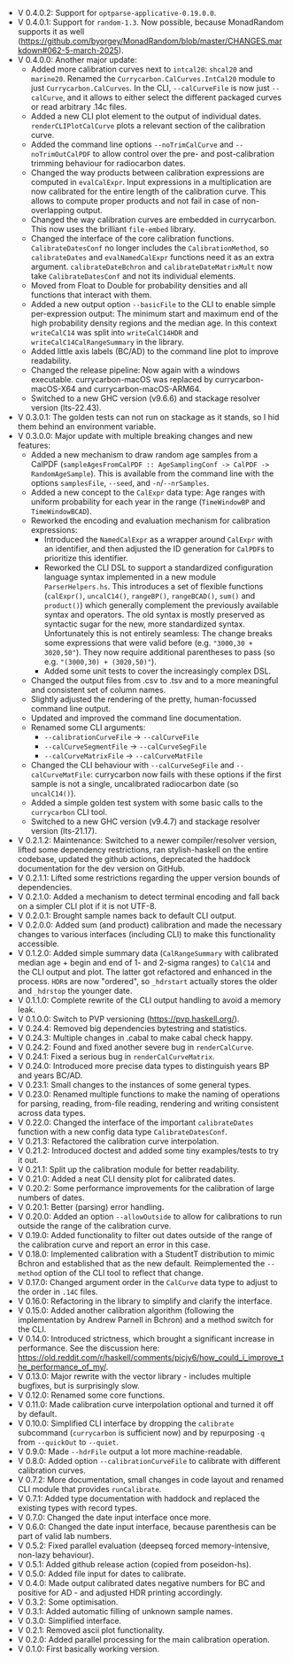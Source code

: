 - V 0.4.0.2: Support for `optparse-applicative-0.19.0.0`.
- V 0.4.0.1: Support for `random-1.3`. Now possible, because MonadRandom supports it as well (https://github.com/byorgey/MonadRandom/blob/master/CHANGES.markdown#062-5-march-2025).
- V 0.4.0.0: Another major update:
    - Added more calibration curves next to `intcal20`: `shcal20` and `marine20`. Renamed the `Currycarbon.CalCurves.IntCal20` module to just `Currycarbon.CalCurves`. In the CLI, `--calCurveFile` is now just `--calCurve`, and it allows to either select the different packaged curves or read arbitrary .14c files.
    - Added a new CLI plot element to the output of individual dates. `renderCLIPlotCalCurve` plots a relevant section of the calibration curve.
    - Added the command line options `--noTrimCalCurve` and `--noTrimOutCalPDF` to allow control over the pre- and post-calibration trimming behaviour for radiocarbon dates.
    - Changed the way products between calibration expressions are computed in `evalCalExpr`. Input expressions in a multiplication are now calibrated for the entire length of the calibration curve. This allows to compute proper products and not fail in case of non-overlapping output.
    - Changed the way calibration curves are embedded in currycarbon. This now uses the brilliant `file-embed` library.
    - Changed the interface of the core calibration functions. `CalibrateDatesConf` no longer includes the `CalibrationMethod`, so `calibrateDates` and `evalNamedCalExpr` functions need it as an extra argument. `calibrateDateBchron` and `calibrateDateMatrixMult` now take `CalibrateDatesConf` and not its individual elements.
    - Moved from Float to Double for probability densities and all functions that interact with them.
    - Added a new output option `--basicFile` to the CLI to enable simple per-expression output: The minimum start and maximum end of the high probability density regions and the median age. In this context `writeCalC14` was split into `writeCalC14HDR` and `writeCalC14CalRangeSummary` in the library.
    - Added little axis labels (BC/AD) to the command line plot to improve readability.
    - Changed the release pipeline: Now again with a windows executable. currycarbon-macOS was replaced by currycarbon-macOS-X64 and currycarbon-macOS-ARM64.
    - Switched to a new GHC version (v9.6.6) and stackage resolver version (lts-22.43).
- V 0.3.0.1: The golden tests can not run on stackage as it stands, so I hid them behind an environment variable.
- V 0.3.0.0: Major update with multiple breaking changes and new features:
	- Added a new mechanism to draw random age samples from a CalPDF (`sampleAgesFromCalPDF :: AgeSamplingConf -> CalPDF -> RandomAgeSample`). This is available from the command line with the options `samplesFile`, `--seed`, and `-n`/`--nrSamples`.
	- Added a new concept to the `CalExpr` data type: Age ranges with uniform probability for each year in the range (`TimeWindowBP` and `TimeWindowBCAD`).
	- Reworked the encoding and evaluation mechanism for calibration expressions:
		- Introduced the `NamedCalExpr` as a wrapper around `CalExpr` with an identifier, and then adjusted the ID generation for `CalPDF`s to prioritize this identifier.
		- Reworked the CLI DSL to support a standardized configuration language syntax implemented in a new module `ParserHelpers.hs`. This introduces a set of flexible functions (`calExpr()`, `uncalC14()`, `rangeBP()`, `rangeBCAD()`, `sum()` and `product()`) which generally complement the previously available syntax and operators. The old syntax is mostly preserved as syntactic sugar for the new, more standardized syntax. Unfortunately this is not entirely seamless: The change breaks some expressions that were valid before (e.g. `"3000,30 + 3020,50"`). They now require additional parentheses to pass (so e.g. `"(3000,30) + (3020,50)"`).
		- Added some unit tests to cover the increasingly complex DSL.
	- Changed the output files from .csv to .tsv and to a more meaningful and consistent set of column names.
	- Slightly adjusted the rendering of the pretty, human-focussed command line output.
	- Updated and improved the command line documentation.
	- Renamed some CLI arguments:
		- `--calibrationCurveFile` -> `--calCurveFile`
		- `--calCurveSegmentFile` -> `--calCurveSegFile`
		- `--calCurveMatrixFile` -> `--calCurveMatFile`
	- Changed the CLI behaviour with  `--calCurveSegFile` and `--calCurveMatFile`: currycarbon now fails with these options if the first sample is not a single, uncalibrated radiocarbon date (so `uncalC14()`).
	- Added a simple golden test system with some basic calls to the `currycarbon` CLI tool.
	- Switched to a new GHC version (v9.4.7) and stackage resolver version (lts-21.17).
- V 0.2.1.2: Maintenance: Switched to a newer compiler/resolver version, lifted some dependency restrictions, ran stylish-haskell on the entire codebase, updated the github actions, deprecated the haddock documentation for the dev version on GitHub.
- V 0.2.1.1: Lifted some restrictions regarding the upper version bounds of dependencies.
- V 0.2.1.0: Added a mechanism to detect terminal encoding and fall back on a simpler CLI plot if it is not UTF-8.
- V 0.2.0.1: Brought sample names back to default CLI output.
- V 0.2.0.0: Added sum (and product) calibration and made the necessary changes to various interfaces (including CLI) to make this functionality accessible.
- V 0.1.2.0: Added simple summary data (`CalRangeSummary` with calibrated median age + begin and end of 1- and 2-sigma ranges) to `CalC14` and the CLI output and plot. The latter got refactored and enhanced in the process. `HDR`s are now "ordered", so `_hdrstart` actually stores the older and `_hdrstop` the younger date.
- V 0.1.1.0: Complete rewrite of the CLI output handling to avoid a memory leak.
- V 0.1.0.0: Switch to PVP versioning (https://pvp.haskell.org/).
- V 0.24.4: Removed big dependencies bytestring and statistics.
- V 0.24.3: Multiple changes in .cabal to make cabal check happy.
- V 0.24.2: Found and fixed another severe bug in `renderCalCurve`.
- V 0.24.1: Fixed a serious bug in `renderCalCurveMatrix`.
- V 0.24.0: Introduced more precise data types to distinguish years BP and years BC/AD.
- V 0.23.1: Small changes to the instances of some general types.
- V 0.23.0: Renamed multiple functions to make the naming of operations for parsing, reading, from-file reading, rendering and writing consistent across data types.
- V 0.22.0: Changed the interface of the important `calibrateDates` function with a new config data type `CalibrateDatesConf`.
- V 0.21.3: Refactored the calibration curve interpolation.
- V 0.21.2: Introduced doctest and added some tiny examples/tests to try it out.
- V 0.21.1: Split up the calibration module for better readability.
- V 0.21.0: Added a neat CLI density plot for calibrated dates.
- V 0.20.2: Some performance improvements for the calibration of large numbers of dates.
- V 0.20.1: Better (parsing) error handling.
- V 0.20.0: Added an option `--allowOutside` to allow for calibrations to run outside the range of the calibration curve.
- V 0.19.0: Added functionality to filter out dates outside of the range of the calibration curve and report an error in this case.
- V 0.18.0: Implemented calibration with a StudentT distribution to mimic Bchron and established that as the new default. Reimplemented the `--method` option of the CLI tool to reflect that change.
- V 0.17.0: Changed argument order in the `CalCurve` data type to adjust to the order in `.14C` files.
- V 0.16.0: Refactoring in the library to simplify and clarify the interface.
- V 0.15.0: Added another calibration algorithm (following the implementation by Andrew Parnell in Bchron) and a method switch for the CLI.
- V 0.14.0: Introduced strictness, which brought a significant increase in performance. See the discussion here: https://old.reddit.com/r/haskell/comments/picjy6/how_could_i_improve_the_performance_of_my/.
- V 0.13.0: Major rewrite with the vector library - includes multiple bugfixes, but is surprisingly slow.
- V 0.12.0: Renamed some core functions.
- V 0.11.0: Made calibration curve interpolation optional and turned it off by default.
- V 0.10.0: Simplified CLI interface by dropping the `calibrate` subcommand (`currycarbon` is sufficient now) and by repurposing `-q` from `--quickOut` to `--quiet`.
- V 0.9.0: Made `--hdrFile` output a lot more machine-readable.
- V 0.8.0: Added option `--calibrationCurveFile` to calibrate with different calibration curves.
- V 0.7.2: More documentation, small changes in code layout and renamed CLI module that provides `runCalibrate`.
- V 0.7.1: Added type documentation with haddock and replaced the existing types with record types.
- V 0.7.0: Changed the date input interface once more.
- V 0.6.0: Changed the date input interface, because parenthesis can be part of valid lab numbers.
- V 0.5.2: Fixed parallel evaluation (deepseq forced memory-intensive, non-lazy behaviour).
- V 0.5.1: Added github release action (copied from poseidon-hs).
- V 0.5.0: Added file input for dates to calibrate.
- V 0.4.0: Made output calibrated dates negative numbers for BC and positive for AD - and adjusted HDR printing accordingly.
- V 0.3.2: Some optimisation.
- V 0.3.1: Added automatic filling of unknown sample names.
- V 0.3.0: Simplified interface.
- V 0.2.1: Removed ascii plot functionality.
- V 0.2.0: Added parallel processing for the main calibration operation.
- V 0.1.0: First basically working version.
